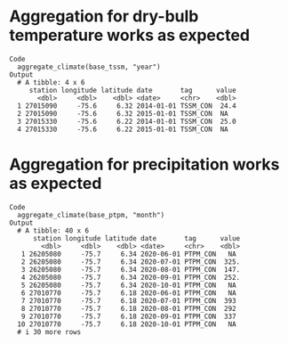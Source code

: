 # Aggregation for dry-bulb temperature works as expected

    Code
      aggregate_climate(base_tssm, "year")
    Output
      # A tibble: 4 x 6
         station longitude latitude date       tag      value
           <dbl>     <dbl>    <dbl> <date>     <chr>    <dbl>
      1 27015090     -75.6     6.32 2014-01-01 TSSM_CON  24.4
      2 27015090     -75.6     6.32 2015-01-01 TSSM_CON  NA  
      3 27015330     -75.6     6.22 2014-01-01 TSSM_CON  25.0
      4 27015330     -75.6     6.22 2015-01-01 TSSM_CON  NA  

# Aggregation for precipitation works as expected

    Code
      aggregate_climate(base_ptpm, "month")
    Output
      # A tibble: 40 x 6
          station longitude latitude date       tag      value
            <dbl>     <dbl>    <dbl> <date>     <chr>    <dbl>
       1 26205080     -75.7     6.34 2020-06-01 PTPM_CON   NA 
       2 26205080     -75.7     6.34 2020-07-01 PTPM_CON  325.
       3 26205080     -75.7     6.34 2020-08-01 PTPM_CON  147.
       4 26205080     -75.7     6.34 2020-09-01 PTPM_CON  252.
       5 26205080     -75.7     6.34 2020-10-01 PTPM_CON   NA 
       6 27010770     -75.7     6.18 2020-06-01 PTPM_CON   NA 
       7 27010770     -75.7     6.18 2020-07-01 PTPM_CON  393 
       8 27010770     -75.7     6.18 2020-08-01 PTPM_CON  292 
       9 27010770     -75.7     6.18 2020-09-01 PTPM_CON  337 
      10 27010770     -75.7     6.18 2020-10-01 PTPM_CON   NA 
      # i 30 more rows

